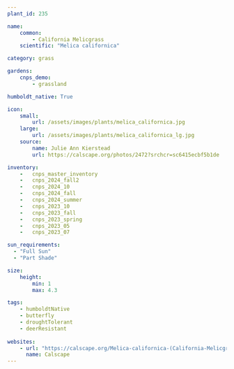 ```yaml
---
plant_id: 235 

name: 
    common:  
        - California Melicgrass 
    scientific: "Melica californica"  

category: grass

gardens:
    cnps_demo:
        - grassland

humboldt_native: True

icon: 
    small: 
        url: /assets/images/plants/melica_californica.jpg
    large: 
        url: /assets/images/plants/melica_californica_lg.jpg
    source: 
        name: Julie Ann Kierstead  
        url: https://calscape.org/photos/2472?srchcr=sc6415ecbf5b1de 

inventory: 
    -   cnps_master_inventory
    -   cnps_2024_fall2
    -   cnps_2024_10
    -   cnps_2024_fall
    -   cnps_2024_summer
    -   cnps_2023_10
    -   cnps_2023_fall
    -   cnps_2023_spring
    -   cnps_2023_05 
    -   cnps_2023_07 

sun_requirements:
  - "Full Sun"
  - "Part Shade"

size:
    height: 
        min: 1 
        max: 4.3

tags:
    - humboldtNative
    - butterfly
    - droughtTolerant
    - deerResistant
 
websites: 
    - url: "https://calscape.org/Melica-californica-(California-Melicgrass)"
      name: Calscape
---
```

